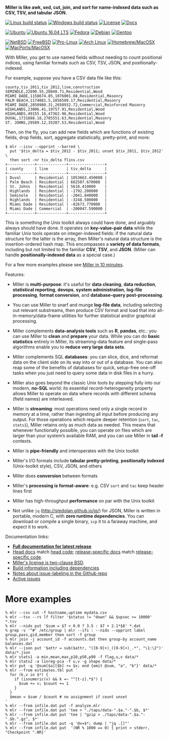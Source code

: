**Miller is like awk, sed, cut, join, and sort for name-indexed data such as CSV, TSV, and tabular JSON.**

[![Linux build status](https://travis-ci.org/johnkerl/miller.svg?branch=master)](https://travis-ci.org/johnkerl/miller)
[![Windows build status](https://ci.appveyor.com/api/projects/status/github/johnkerl/miller?branch=master&svg=true)](https://ci.appveyor.com/project/johnkerl/miller)
[![License](http://img.shields.io/badge/license-BSD2-blue.svg)](https://github.com/johnkerl/miller/blob/master/LICENSE.txt)
[![Docs](https://img.shields.io/badge/docs-here-yellow.svg)](http://johnkerl.org/miller/doc)

[![Ubuntu](https://img.shields.io/badge/distros-ubuntu-db4923.svg)](https://launchpad.net/ubuntu/+source/miller)
[![Ubuntu 16.04 LTS](https://img.shields.io/badge/distros-ubuntu1604lts-db4923.svg)](https://launchpad.net/ubuntu/xenial/+package/miller)
[![Fedora](https://img.shields.io/badge/distros-fedora-173b70.svg)](https://apps.fedoraproject.org/packages/miller)
[![Debian](https://img.shields.io/badge/distros-debian-c70036.svg)](https://packages.debian.org/stable/miller)
[![Gentoo](https://img.shields.io/badge/distros-gentoo-4e4371.svg)](https://packages.gentoo.org/packages/sys-apps/miller)

[![NetBSD](https://img.shields.io/badge/distros-netbsd-f26711.svg)](http://pkgsrc.se/textproc/miller)
[![FreeBSD](https://img.shields.io/badge/distros-freebsd-8c0707.svg)](https://www.freshports.org/textproc/miller/)
[![Pro-Linux](https://img.shields.io/badge/distros-prolinux-3a679d.svg)](http://www.pro-linux.de/cgi-bin/DBApp/check.cgi?ShowApp..20427.100)
[![Arch Linux](https://img.shields.io/badge/distros-archlinux-1792d0.svg)](https://aur.archlinux.org/packages/miller-git)
[![Homebrew/MacOSX](https://img.shields.io/badge/distros-macosxbrew-ba832b.svg)](https://github.com/Homebrew/homebrew-core/search?utf8=%E2%9C%93&q=miller)
[![MacPorts/MacOSX](https://img.shields.io/badge/distros-macports-1376ec.svg)](https://www.macports.org/ports.php?by=name&substr=miller)

With Miller, you get to use named fields without needing to count positional
indices, using familiar formats such as CSV, TSV, JSON, and positionally-indexed.

For example, suppose you have a CSV data file like this:

```
county,tiv_2011,tiv_2012,line,construction
SEMINOLE,22890.55,20848.71,Residential,Wood
MIAMI DADE,1158674.85,1076001.08,Residential,Masonry
PALM BEACH,1174081.5,1856589.17,Residential,Masonry
MIAMI DADE,2850980.31,2650932.72,Commercial,Reinforced Masonry
HIGHLANDS,23006.41,19757.91,Residential,Wood
HIGHLANDS,49155.16,47362.96,Residential,Wood
DUVAL,1731888.18,2785551.63,Residential,Masonry
ST. JOHNS,29589.12,35207.53,Residential,Wood
```

Then, on the fly, you can add new fields which are functions of existing fields, drop fields, sort, aggregate statistically, pretty-print, and more:
```
$ mlr --icsv --opprint --barred \
  put '$tiv_delta = $tiv_2012 - $tiv_2011; unset $tiv_2011, $tiv_2012' \
  then sort -nr tiv_delta flins.csv 
+------------+-------------+----------------+
| county     | line        | tiv_delta      |
+------------+-------------+----------------+
| Duval      | Residential | 1053663.450000 |
| Palm Beach | Residential | 682507.670000  |
| St. Johns  | Residential | 5618.410000    |
| Highlands  | Residential | -1792.200000   |
| Seminole   | Residential | -2041.840000   |
| Highlands  | Residential | -3248.500000   |
| Miami Dade | Residential | -82673.770000  |
| Miami Dade | Commercial  | -200047.590000 |
+------------+-------------+----------------+
```

This is something the Unix toolkit always could have done, and arguably always
should have done.  It operates on **key-value-pair data** while the familiar
Unix tools operate on integer-indexed fields: if the natural data structure for
the latter is the array, then Miller's natural data structure is the
insertion-ordered hash map.  This encompasses a **variety of data formats**,
including but not limited to the familiar **CSV**, **TSV**, and **JSON**.
(Miller can handle **positionally-indexed data** as a special case.)

For a few more examples please see [Miller in 10 minutes](http://johnkerl.org/miller/doc/10-min.html).

Features:

* Miller is **multi-purpose**: it's useful for **data cleaning**,
**data reduction**, **statistical reporting**, **devops**, **system
administration**, **log-file processing**, **format conversion**, and
**database-query post-processing**.

* You can use Miller to snarf and munge **log-file data**, including selecting
out relevant substreams, then produce CSV format and load that into
all-in-memory/data-frame utilities for further statistical and/or graphical
processing.

* Miller complements **data-analysis tools** such as **R**, **pandas**, etc.:
you can use Miller to **clean** and **prepare** your data. While you can do
**basic statistics** entirely in Miller, its streaming-data feature and
single-pass algorithms enable you to **reduce very large data sets**.

* Miller complements SQL **databases**: you can slice, dice, and reformat data
on the client side on its way into or out of a database. You can also reap some
of the benefits of databases for quick, setup-free one-off tasks when you just
need to query some data in disk files in a hurry.

* Miller also goes beyond the classic Unix tools by stepping fully into our
modern, **no-SQL** world: its essential record-heterogeneity property allows
Miller to operate on data where records with different schema (field names) are
interleaved.

* Miller is **streaming**: most operations need only a single record in
memory at a time, rather than ingesting all input before producing any output.
For those operations which require deeper retention (`sort`, `tac`, `stats1`),
Miller retains only as much data as needed. This means that whenever
functionally possible, you can operate on files which are larger than your
system&rsquo;s available RAM, and you can use Miller in **tail -f** contexts.

* Miller is **pipe-friendly** and interoperates with the Unix toolkit

* Miller's I/O formats include **tabular pretty-printing**, **positionally
  indexed** (Unix-toolkit style), CSV, JSON, and others

* Miller does **conversion** between formats

* Miller's **processing is format-aware**: e.g. CSV `sort` and `tac` keep header
lines first

* Miller has high-throughput **performance** on par with the Unix toolkit

* Not unlike `jq` (http://stedolan.github.io/jq/) for JSON, Miller is written
in portable, modern C, with **zero runtime dependencies**. You can download or
compile a single binary, `scp` it to a faraway machine, and expect it to work.

Documentation links:

* [**Full documentation for latest release**](http://johnkerl.org/miller/doc)
* [Head docs](http://johnkerl.org/miller-releases/miller-head/doc/index.html) match
[head code](https://github.com/johnkerl/miller); [release-specific docs](http://johnkerl.org/miller/doc/release-docs.html)
match [release-specific code](https://github.com/johnkerl/miller/tags).
* [Miller's license is two-clause BSD](https://github.com/johnkerl/miller/blob/master/LICENSE.txt).
* [Build information including dependencies](http://johnkerl.org/miller/doc/build.html)
* [Notes about issue-labeling in the Github repo](https://github.com/johnkerl/miller/wiki/Issue-labeling)
* [Active issues](https://github.com/johnkerl/miller/issues?q=is%3Aissue+is%3Aopen+sort%3Aupdated-desc)


# More examples

```
% mlr --csv cut -f hostname,uptime mydata.csv
% mlr --tsv --rs lf filter '$status != "down" && $upsec >= 10000' *.tsv
% mlr --nidx put '$sum = $7 < 0.0 ? 3.5 : $7 + 2.1*$8' *.dat
% grep -v '^#' /etc/group | mlr --ifs : --nidx --opprint label group,pass,gid,member then sort -f group
% mlr join -j account_id -f accounts.dat then group-by account_name balances.dat
% mlr --json put '$attr = sub($attr, "([0-9]+)_([0-9]+)_.*", "\1:\2")' data/*.json
% mlr stats1 -a min,mean,max,p10,p50,p90 -f flag,u,v data/*
% mlr stats2 -a linreg-pca -f u,v -g shape data/*
% mlr put -q '@sum[$a][$b] += $x; end {emit @sum, "a", "b"}' data/*
% mlr --from estimates.tbl put '
  for (k,v in $*) {
    if (isnumeric(v) && k =~ "^[t-z].*$") {
      $sum += v; $count += 1
    }
  }
  $mean = $sum / $count # no assignment if count unset
'
% mlr --from infile.dat put -f analyze.mlr
% mlr --from infile.dat put 'tee > "./taps/data-".$a."-".$b, $*'
% mlr --from infile.dat put 'tee | "gzip > ./taps/data-".$a."-".$b.".gz", $*'
% mlr --from infile.dat put -q '@v=$*; dump | "jq .[]"'
% mlr --from infile.dat put  '(NR % 1000 == 0) { print > stderr, "Checkpoint ".NR}'
```

<!-- In case freshports becomes stale: https://svnweb.freebsd.org/ports/head/textproc/miller/ -->
